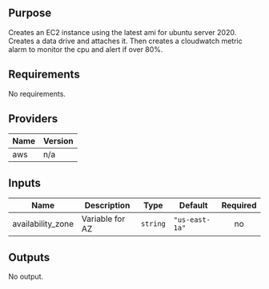 ## Purpose

Creates an EC2 instance using the latest ami for ubuntu server 2020. Creates a data drive and attaches it. Then creates a cloudwatch metric alarm to monitor the cpu and alert if over 80%.

## Requirements

No requirements.

## Providers

| Name | Version |
|------|---------|
| aws | n/a |

## Inputs

| Name | Description | Type | Default | Required |
|------|-------------|------|---------|:--------:|
| availability\_zone | Variable for AZ | `string` | `"us-east-1a"` | no |

## Outputs

No output.